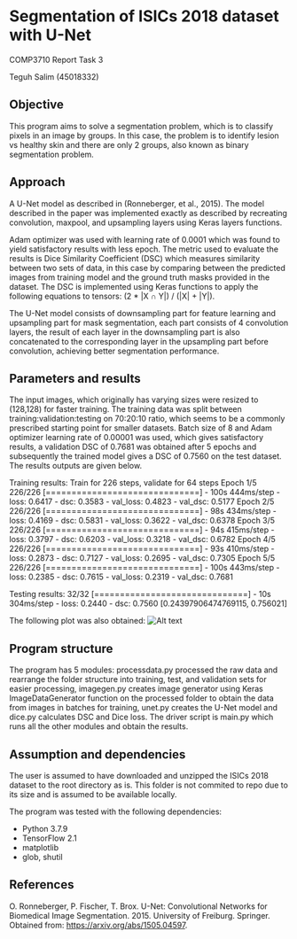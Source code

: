 # Segmentation of ISICs 2018 dataset with U-Net

COMP3710 Report Task 3

Teguh Salim (45018332)

## Objective

This program aims to solve a segmentation problem, which is to classify pixels in an image by groups. In this case, the problem is to identify lesion vs healthy skin and there are only 2 groups, also known as binary segmentation problem.

## Approach
A U-Net model as described in (Ronneberger, et al., 2015). The model described in the paper was implemented exactly as described by recreating convolution, maxpool, and upsampling layers using Keras layers functions. 

Adam optimizer was used with learning rate of 0.0001 which was found to yield satisfactory results with less epoch. The metric used to evaluate the results is Dice Similarity Coefficient (DSC) which measures similarity between two sets of data, in this case by comparing between the predicted images from training model and the ground truth masks provided in the dataset. The DSC is implemented using Keras functions to apply the following equations to tensors: (2 * |X ∩ Y|) / (|X| + |Y|).

The U-Net model consists of downsampling part for feature learning and upsampling part for mask segmentation, each part consists of 4 convolution layers, the result of each layer in the downsampling part is also concatenated to the corresponding layer in the upsampling part before convolution, achieving better segmentation performance.

## Parameters and results
The input images, which originally has varying sizes were resized to (128,128) for faster training. The training data was split between training:validation:testing on 70:20:10 ratio, which seems to be a commonly prescribed starting point for smaller datasets. Batch size of 8 and Adam optimizer learning rate of 0.00001 was used, which gives satisfactory results, a validation DSC of 0.7681 was obtained after 5 epochs and subsequently the trained model gives a DSC of 0.7560 on the test dataset. The results outputs are given below.

Training results:
Train for 226 steps, validate for 64 steps
Epoch 1/5
226/226 [==============================] - 100s 444ms/step - loss: 0.6417 - dsc: 0.3583 - val_loss: 0.4823 - val_dsc: 0.5177
Epoch 2/5
226/226 [==============================] - 98s 434ms/step - loss: 0.4169 - dsc: 0.5831 - val_loss: 0.3622 - val_dsc: 0.6378
Epoch 3/5
226/226 [==============================] - 94s 415ms/step - loss: 0.3797 - dsc: 0.6203 - val_loss: 0.3218 - val_dsc: 0.6782
Epoch 4/5
226/226 [==============================] - 93s 410ms/step - loss: 0.2873 - dsc: 0.7127 - val_loss: 0.2695 - val_dsc: 0.7305
Epoch 5/5
226/226 [==============================] - 100s 443ms/step - loss: 0.2385 - dsc: 0.7615 - val_loss: 0.2319 - val_dsc: 0.7681

Testing results:
32/32 [==============================] - 10s 304ms/step - loss: 0.2440 - dsc: 0.7560
[0.24397906474769115, 0.756021]

The following plot was also obtained:
![Alt text](plot/graph.png?raw=true "Training results")

## Program structure
The program has 5 modules: processdata.py processed the raw data and rearrange the folder structure into training, test, and validation sets for easier processing, imagegen.py creates image generator using Keras ImageDataGenerator function on the processed folder to obtain the data from images in batches for training, unet.py creates the U-Net model and dice.py calculates DSC and Dice loss. The driver script is main.py which runs all the other modules and obtain the results.

## Assumption and dependencies
The user is assumed to have downloaded and unzipped the ISICs 2018 dataset to the root directory as is. This folder is not commited to repo due to its size and is assumed to be available locally.

The program was tested with the following dependencies:
* Python 3.7.9
* TensorFlow 2.1
* matplotlib
* glob, shutil

## References
O. Ronneberger, P. Fischer, T. Brox. U-Net: Convolutional Networks for Biomedical Image Segmentation. 2015. University of Freiburg. Springer. Obtained from: https://arxiv.org/abs/1505.04597.